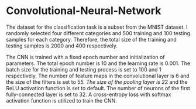 # Convolutional-Neural-Network
The dataset for the classification task is a subset from the MNIST dataset. I randomly selected four different categories and 500 training and 100 testing samples for each category. Therefore, the total size of the training and testing samples is 2000 and 400 respectively. 

The CNN is trained with a fixed epoch number and initialization of parameters. The total epoch number is 10 and the learning rate is 0.001. The batch size for the training and testing process is set to 100 and 1 respectively. The number of feature maps in the convolutional layer is 6 and the size of the filters is set to 5*5. The size of the pooling layer is 2*2 and the ReLU activation function is set to default. The number of neurons of the first fully-connected layer is set to 32. A cross-entropy loss with softmax activation function is utilized to train the CNN.

